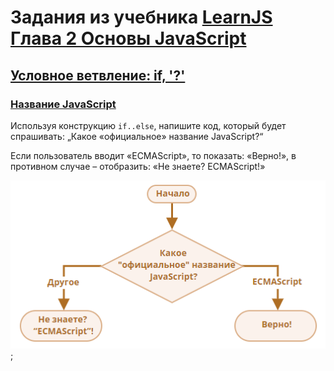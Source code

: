 # Задания из учебника [LearnJS Глава 2 Основы JavaScript](https://learn.javascript.ru/first-steps)

## [Условное ветвление: if, '?'](https://learn.javascript.ru/ifelse)

### [Название JavaScript](https://learn.javascript.ru/task/check-standard)

Используя конструкцию `if..else`, напишите код, который будет спрашивать: „Какое «официальное» название JavaScript?“

Если пользователь вводит «ECMAScript», то показать: «Верно!», в противном случае – отобразить: «Не знаете? ECMAScript!»

![pic1](/asset/diagram1.png);
